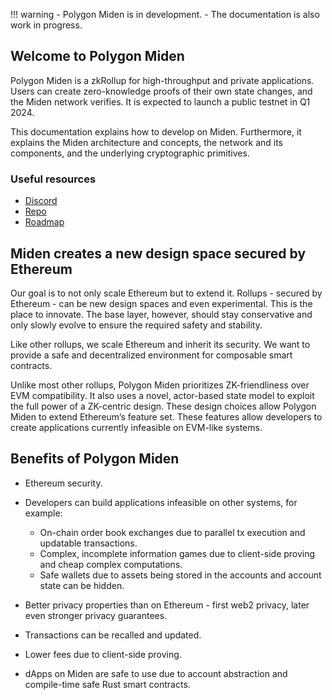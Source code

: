 !!! warning
    - Polygon Miden is in development.
    - The documentation is also work in progress.  

## Welcome to Polygon Miden

Polygon Miden is a zkRollup for high-throughput and private applications. Users can create zero-knowledge proofs of their own state changes, and the Miden network verifies. It is expected to launch a public testnet in Q1 2024.

This documentation explains how to develop on Miden. Furthermore, it explains the Miden architecture and concepts, the network and its components, and the underlying cryptographic primitives.

### Useful resources

* [Discord](https://discord.gg/0xpolygondevs)
* [Repo](https://github.com/0xPolygonMiden)
* [Roadmap](../roadmap.md)

## Miden creates a new design space secured by Ethereum

Our goal is to not only scale Ethereum but to extend it. Rollups - secured by Ethereum - can be new design spaces and even experimental. This is the place to innovate. The base layer, however, should stay conservative and only slowly evolve to ensure the required safety and stability.

Like other rollups, we scale Ethereum and inherit its security. We want to provide a safe and decentralized environment for composable smart contracts.

Unlike most other rollups, Polygon Miden prioritizes ZK-friendliness over EVM compatibility. It also uses a novel, actor-based state model to exploit the full power of a ZK-centric design. These design choices allow Polygon Miden to extend Ethereum’s feature set. These features allow developers to create applications currently infeasible on EVM-like systems.

## Benefits of Polygon Miden

* Ethereum security.
* Developers can build applications infeasible on other systems, for example:

    * On-chain order book exchanges due to parallel tx execution and updatable transactions.
    * Complex, incomplete information games due to client-side proving and cheap complex computations.
    * Safe wallets due to assets being stored in the accounts and account state can be hidden.

* Better privacy properties than on Ethereum - first web2 privacy, later even stronger privacy guarantees.
* Transactions can be recalled and updated.
* Lower fees due to client-side proving.
* dApps on Miden are safe to use due to account abstraction and compile-time safe Rust smart contracts.
